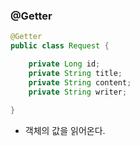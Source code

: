 ### @Getter

```java
@Getter
public class Request {

	private Long id;
	private String title;
	private String content;
	private String writer;
	
}
```

* 객체의 값을 읽어온다.
